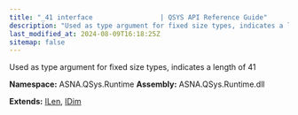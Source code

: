 ```yaml
---
title: "_41 interface                 | QSYS API Reference Guide"
description: "Used as type argument for fixed size types, indicates a length of 41  "
last_modified_at: 2024-08-09T16:18:25Z
sitemap: false
---
```


Used as type argument for fixed size types, indicates a length of 41 

**Namespace:** ASNA.QSys.Runtime
**Assembly:** ASNA.QSys.Runtime.dll

**Extends:** [ILen](/reference/runtime/qsys-runtime/i-len.html), [IDim](/reference/runtime/qsys-runtime/i-dim.html)
<br>
<br>
